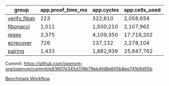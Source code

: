| group | app.proof_time_ms | app.cycles | app.cells_used | leaf.proof_time_ms | leaf.cycles | leaf.cells_used |
| -- | -- | -- | -- | -- | -- | -- |
| [verify_fibair](https://github.com/openvm-org/openvm/blob/benchmark-results/benchmarks/verify_fibair-e83607e345d319b79eb4fd8e605b8ee741b9d55b.md) | 223 |  322,610 |  2,058,654 |- | - | - |
| [fibonacci](https://github.com/openvm-org/openvm/blob/benchmark-results/benchmarks/fibonacci-e83607e345d319b79eb4fd8e605b8ee741b9d55b.md) | 1,011 |  1,500,210 |  2,107,962 | 1,986 |  2,380,935 |  12,951,124 |
| [regex](https://github.com/openvm-org/openvm/blob/benchmark-results/benchmarks/regex-e83607e345d319b79eb4fd8e605b8ee741b9d55b.md) | 2,375 |  4,109,350 |  17,719,202 | 5,476 |  5,763,670 |  45,807,490 |
| [ecrecover](https://github.com/openvm-org/openvm/blob/benchmark-results/benchmarks/ecrecover-e83607e345d319b79eb4fd8e605b8ee741b9d55b.md) | 726 |  137,132 |  2,278,104 | 2,748 |  2,934,983 |  29,404,728 |
| [pairing](https://github.com/openvm-org/openvm/blob/benchmark-results/benchmarks/pairing-e83607e345d319b79eb4fd8e605b8ee741b9d55b.md) | 1,433 |  1,882,939 |  25,847,762 | 2,891 |  3,904,895 |  32,400,944 |


Commit: https://github.com/openvm-org/openvm/commit/e83607e345d319b79eb4fd8e605b8ee741b9d55b

[Benchmark Workflow](https://github.com/openvm-org/openvm/actions/runs/18045592257)

